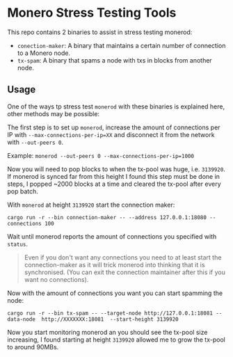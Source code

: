 # Monero Stress Testing Tools

This repo contains 2 binaries to assist in stress testing monerod:

- `conection-maker`: A binary that maintains a certain number of connection to a Monero node.
- `tx-spam`: A binary that spams a node with txs in blocks from another node.

## Usage

One of the ways tp stress test `monerod` with these binaries is explained here, other methods may be possible:

The first step is to set up `monerod`, increase the amount of connections per IP with `--max-connections-per-ip=XX` and
disconnect it from the network with `--out-peers 0`.

Example: `monerod --out-peers 0 --max-connections-per-ip=1000`

Now you will need to pop blocks to when the tx-pool was huge, i.e. `3139920`. If monerod is synced far from this height
I found
this step must be done in steps, I popped ~2000 blocks at a time and cleared the tx-pool after every pop batch.

With `monerod` at height `3139920` start the connection maker:

`cargo run -r --bin connection-maker -- --address 127.0.0.1:18080 --connections 100`

Wait until monerod reports the amount of connections you specified with `status`.

> Even if you don't want any connections you need to at least start the connection-maker as it will trick monerod into
> thinking
> that it is synchronised. (You can exit the connection maintainer after this if you want no connections).

Now with the amount of connections you want you can start spamming the node:

`cargo run -r --bin tx-spam -- --target-node http://127.0.0.1:18081 --data-node  http://XXXXXXX:18081  --start-height 3139920`

Now you start monitoring monerod an you should see the tx-pool size increasing, I found starting at height `3139920`
allowed me
to grow the tx-pool to around 90MBs.